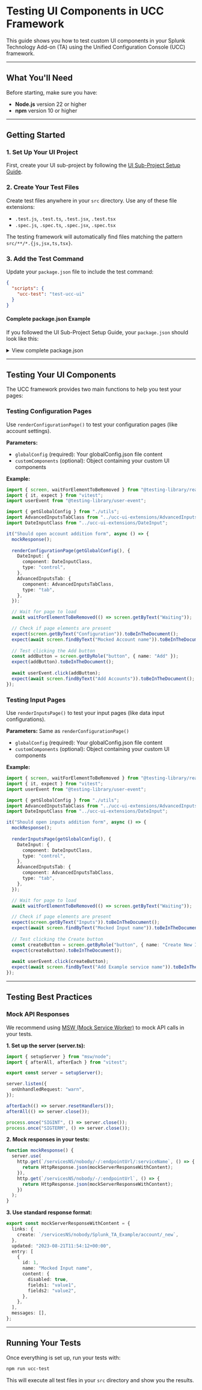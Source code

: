 # Testing UI Components in UCC Framework

This guide shows you how to test custom UI components in your Splunk Technology Add-on (TA) using the Unified Configuration Console (UCC) framework.

---

## What You'll Need

Before starting, make sure you have:

- **Node.js** version 22 or higher
- **npm** version 10 or higher

---

## Getting Started

### 1. Set Up Your UI Project

First, create your UI sub-project by following the [UI Sub-Project Setup Guide](./custom_project_init.md).

### 2. Create Your Test Files

Create test files anywhere in your `src` directory. Use any of these file extensions:

- `.test.js`, `.test.ts`, `.test.jsx`, `.test.tsx`
- `.spec.js`, `.spec.ts`, `.spec.jsx`, `.spec.tsx`

The testing framework will automatically find files matching the pattern `src/**/*.{js,jsx,ts,tsx}`.

### 3. Add the Test Command

Update your `package.json` file to include the test command:

```json
{
  "scripts": {
    "ucc-test": "test-ucc-ui"
  }
}
```

#### Complete package.json Example

If you followed the UI Sub-Project Setup Guide, your `package.json` should look like this:

<details>
  <summary>View complete package.json</summary>

```json
{
  "name": "ui",
  "private": true,
  "version": "0.0.0",
  "type": "module",
  "scripts": {
    "build": "ucc-gen-ui ta_name=Splunk_TA_Name init_file_dir=src/ucc-ui.ts",
    "ucc-test": "test-ucc-ui"
  },
  "dependencies": {
    "@splunk/add-on-ucc-framework": "^5.65.0",
    "@splunk/react-ui": "^4.42.0",
    "@splunk/splunk-utils": "^3.1.0",
    "@splunk/themes": "^0.23.0",
    "react": "16.14.0",
    "react-dom": "16.14.0"
  },
  "devDependencies": {
    "@eslint/js": "^9.20.0",
    "@types/node": "^22.13.1",
    "@types/react": "16.14.62",
    "@types/react-dom": "16.9.25",
    "typescript": "^5.8.2"
  },
  "overrides": {
    "react": "16.14.0",
    "react-dom": "16.14.0",
    "@types/react": "16.14.62",
    "@types/react-dom": "16.9.25"
  },
  "engines": {
    "node": ">=22",
    "npm": ">=10"
  }
}
```

</details>

---

## Testing Your UI Components

The UCC framework provides two main functions to help you test your pages:

### Testing Configuration Pages

Use `renderConfigurationPage()` to test your configuration pages (like account settings).

**Parameters:**

- `globalConfig` (required): Your globalConfig.json file content
- `customComponents` (optional): Object containing your custom UI components

**Example:**

```typescript
import { screen, waitForElementToBeRemoved } from "@testing-library/react";
import { it, expect } from "vitest";
import userEvent from "@testing-library/user-event";

import { getGlobalConfig } from "./utils";
import AdvancedInputsTabClass from "../ucc-ui-extensions/AdvancedInputsTab";
import DateInputClass from "../ucc-ui-extensions/DateInput";

it("Should open account addition form", async () => {
  mockResponse();
  
  renderConfigurationPage(getGlobalConfig(), {
    DateInput: {
      component: DateInputClass,
      type: "control",
    },
    AdvancedInputsTab: {
      component: AdvancedInputsTabClass,
      type: "tab",
    },
  });

  // Wait for page to load
  await waitForElementToBeRemoved(() => screen.getByText("Waiting"));

  // Check if page elements are present
  expect(screen.getByText("Configuration")).toBeInTheDocument();
  expect(await screen.findByText("Mocked Account name")).toBeInTheDocument();
  
  // Test clicking the Add button
  const addButton = screen.getByRole("button", { name: "Add" });
  expect(addButton).toBeInTheDocument();
  
  await userEvent.click(addButton);
  expect(await screen.findByText("Add Accounts")).toBeInTheDocument();
});
```

### Testing Input Pages

Use `renderInputsPage()` to test your input pages (like data input configurations).

**Parameters:** Same as `renderConfigurationPage()`

- `globalConfig` (required): Your globalConfig.json file content
- `customComponents` (optional): Object containing your custom UI components

**Example:**

```typescript
import { screen, waitForElementToBeRemoved } from "@testing-library/react";
import { it, expect } from "vitest";
import userEvent from "@testing-library/user-event";

import { getGlobalConfig } from "./utils";
import AdvancedInputsTabClass from "../ucc-ui-extensions/AdvancedInputsTab";
import DateInputClass from "../ucc-ui-extensions/DateInput";

it("Should open inputs addition form", async () => {
  mockResponse();
  
  renderInputsPage(getGlobalConfig(), {
    DateInput: {
      component: DateInputClass,
      type: "control",
    },
    AdvancedInputsTab: {
      component: AdvancedInputsTabClass,
      type: "tab",
    },
  });

  // Wait for page to load
  await waitForElementToBeRemoved(() => screen.getByText("Waiting"));

  // Check if page elements are present
  expect(screen.getByText("Inputs")).toBeInTheDocument();
  expect(await screen.findByText("Mocked Input name")).toBeInTheDocument();
  
  // Test clicking the Create button
  const createButton = screen.getByRole("button", { name: "Create New Input" });
  expect(createButton).toBeInTheDocument();
  
  await userEvent.click(createButton);
  expect(await screen.findByText("Add Example service name")).toBeInTheDocument();
});
```

---

## Testing Best Practices

### Mock API Responses

We recommend using [MSW (Mock Service Worker)](https://mswjs.io/) to mock API calls in your tests.

**1. Set up the server (server.ts):**

```typescript
import { setupServer } from "msw/node";
import { afterAll, afterEach } from "vitest";

export const server = setupServer();

server.listen({
  onUnhandledRequest: "warn",
});

afterEach(() => server.resetHandlers());
afterAll(() => server.close());

process.once("SIGINT", () => server.close());
process.once("SIGTERM", () => server.close());
```

**2. Mock responses in your tests:**

```typescript
function mockResponse() {
  server.use(
    http.get(`/servicesNS/nobody/-/:endpointUrl/:serviceName`, () => {
      return HttpResponse.json(mockServerResponseWithContent);
    }),
    http.get(`/servicesNS/nobody/-/:endpointUrl`, () => {
      return HttpResponse.json(mockServerResponseWithContent);
    })
  );
}
```

**3. Use standard response format:**

```typescript
export const mockServerResponseWithContent = {
  links: {
    create: `/servicesNS/nobody/Splunk_TA_Example/account/_new`,
  },
  updated: "2023-08-21T11:54:12+00:00",
  entry: [
    {
      id: 1,
      name: "Mocked Input name",
      content: {
        disabled: true,
        fields1: "value1",
        fields2: "value2",
      },
    },
  ],
  messages: [],
};
```

---

## Running Your Tests

Once everything is set up, run your tests with:

```bash
npm run ucc-test
```

This will execute all test files in your `src` directory and show you the results.
